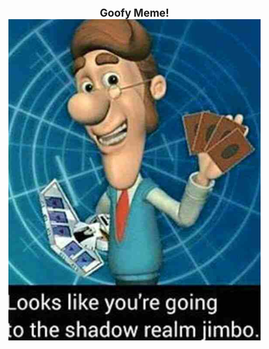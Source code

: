 <html>
<body>
<h2><center> Goofy Meme! </center></h2>
<style>
* {
  padding: 0;
  margin: 0;
}
.fit {
  max-width: 100%;
  max-height: 100%;
}
.center {
  display: block;
  margin: auto;
}
</style>
<script src="http://code.jquery.com/jquery-latest.js"></script>
<script type="text/javascript" language="JavaScript">
function set_body_height()
{
    var wh = $(window).height();
    $('body').attr('style', 'height:' + wh + 'px;');
}
$(document).ready(function() {
    set_body_height();
    $(window).bind('resize', function() { set_body_height(); });
});
</script>
</head>
<body>
<img id="Goofy_Meme" class="center fit" src="EBjQFBM.jpg" >   
</body>
</html>
